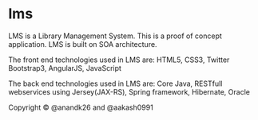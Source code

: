 # lms
LMS is a Library Management System. This is a proof of concept application. LMS is built on SOA architecture.

The front end technologies used in LMS are: HTML5, CSS3, Twitter Bootstrap3, AngularJS, JavaScript

The back end technologies used in LMS are: Core Java, RESTfull webservices using Jersey(JAX-RS), Spring framework, Hibernate, Oracle

Copyright &copy; @anandk26 and @aakash0991
